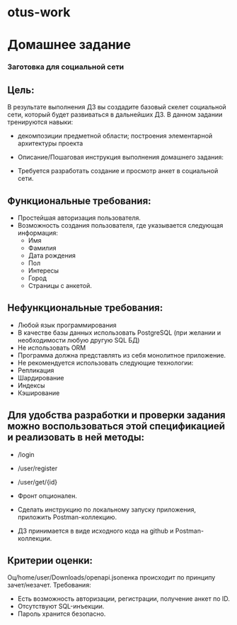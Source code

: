 # otus-work
# Домашнее задание
### Заготовка для социальной сети

## Цель:
В результате выполнения ДЗ вы создадите базовый скелет социальной сети, который будет развиваться в дальнейших ДЗ.
В данном задании тренируются навыки:

- декомпозиции предметной области;
построения элементарной архитектуры проекта

- Описание/Пошаговая инструкция выполнения домашнего задания:
- Требуется разработать создание и просмотр анкет в социальной сети.

## Функциональные требования:

- Простейшая авторизация пользователя.
- Возможность создания пользователя, где указывается следующая информация:
  - Имя
  - Фамилия
  - Дата рождения
  - Пол
  - Интересы
  - Город
  - Страницы с анкетой.

## Нефункциональные требования:

- Любой язык программирования
- В качестве базы данных использовать PostgreSQL (при желании и необходимости любую другую SQL БД)
- Не использовать ORM
- Программа должна представлять из себя монолитное приложение.
- Не рекомендуется использовать следующие технологии:
- Репликация
- Шардирование
- Индексы
- Кэширование

## Для удобства разработки и проверки задания можно воспользоваться этой спецификацией и реализовать в ней методы:
- /login
- /user/register
- /user/get/{id}

- Фронт опционален.

- Сделать инструкцию по локальному запуску приложения, приложить Postman-коллекцию.

- ДЗ принимается в виде исходного кода на github и Postman-коллекции.

## Критерии оценки:
Оц/home/user/Downloads/openapi.jsonенка происходит по принципу зачет/незачет.
Требования:
- Есть возможность авторизации, регистрации, получение анкет по ID.
- Отсутствуют SQL-инъекции.
- Пароль хранится безопасно.

